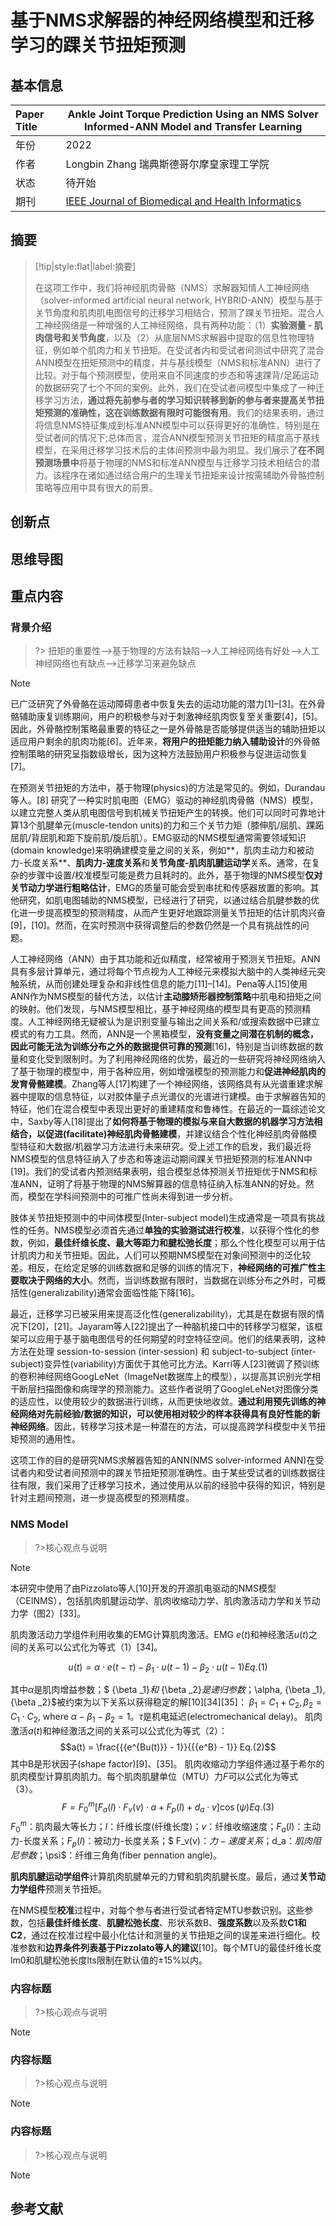 # 基于NMS求解器的神经网络模型和迁移学习的踝关节扭矩预测

## 基本信息

| Paper Title | Ankle Joint Torque Prediction Using an NMS Solver Informed-ANN Model and Transfer Learning |
| :---------- | ------------------------------------------------------------ |
| 年份        | 2022                                                         |
| 作者        | Longbin Zhang 瑞典斯德哥尔摩皇家理工学院                     |
| 状态        | 待开始                                                       |
| 期刊        | [IEEE Journal of Biomedical and Health Informatics](https://ieeexplore.ieee.org/xpl/RecentIssue.jsp?punumber=6221020) |

## 摘要

> [!tip|style:flat|label:摘要] 
>
> 在这项工作中，我们将神经肌肉骨骼（NMS）求解器知情人工神经网络（solver-informed artificial neural network, HYBRID-ANN）模型与基于关节角度和肌肉肌电图信号的迁移学习相结合，预测了踝关节扭矩。混合人工神经网络是一种增强的人工神经网络，具有两种功能：（1）**实验测量 - 肌肉信号和关节角度**，以及（2）从底层NMS求解器中提取的信息性物理特征，例如单个肌肉力和关节扭矩。在受试者内和受试者间测试中研究了混合ANN模型在扭矩预测中的精度，并与基线模型（NMS和标准ANN）进行了比较。对于每个预测模型，使用来自不同速度的步态和等速踝背/足跖运动的数据研究了七个不同的案例。此外，我们在受试者间模型中集成了一种迁移学习方法，**通过将先前参与者的学习知识转移到新的参与者来提高关节扭矩预测的准确性，这在训练数据有限时可能很有用**。我们的结果表明，通过将信息NMS特征集成到标准ANN模型中可以获得更好的准确性，特别是在受试者间的情况下;总体而言，混合ANN模型预测关节扭矩的精度高于基线模型，在采用迁移学习技术后的主体间预测中最为明显。我们展示了**在不同预测场景中**将基于物理的NMS和标准ANN模型与迁移学习技术相结合的潜力。该程序在诸如通过结合用户的生理关节扭矩来设计按需辅助外骨骼控制策略等应用中具有很大的前景。

## 创新点



## 思维导图



## 重点内容

### 背景介绍

> ?> 扭矩的重要性-->基于物理的方法有缺陷-->人工神经网络有好处-->人工神经网络也有缺点-->迁移学习来避免缺点

> [!Note] 
>
> 已广泛研究了外骨骼在运动障碍患者中恢复失去的运动功能的潜力[1]–[3]。在外骨骼辅助康复训练期间，用户的积极参与对于刺激神经肌肉恢复至关重要[4]，[5]。因此，外骨骼控制策略最重要的特征之一是外骨骼是否能够提供适当的辅助扭矩以适应用户剩余的肌肉功能[6]。近年来，**将用户的扭矩能力纳入辅助设计**的外骨骼控制策略的研究呈指数级增长，因为这种方法鼓励用户积极参与促进运动恢复[7]。
>
> 在预测关节扭矩的方法中，基于物理(physics)的方法是常见的。例如，Durandau等人。[8] 研究了一种实时肌电图（EMG）驱动的神经肌肉骨骼（NMS）模型，以建立完整人类从肌电图信号到机械关节扭矩产生的转换。他们可以同时可靠地计算13个肌腱单元(muscle-tendon units)的力和三个关节力矩（膝伸肌/屈肌、踝跖屈肌/背屈肌和距下旋前肌/旋后肌）。EMG驱动的NMS模型通常需要领域知识(domain knowledge)来明确建模变量之间的关系，例如**，肌肉主动力和被动力-长度关系**、**肌肉力-速度关系**和**关节角度-肌肉肌腱运动学**关系。通常，在复杂的步骤中设置/校准模型可能是费力且耗时的。此外，基于物理的NMS模型**仅对关节动力学进行粗略估计**，EMG的质量可能会受到串扰和传感器放置的影响。其他研究，如肌电图辅助的NMS模型，已经进行了研究，以通过结合肌腱参数的优化进一步提高模型的预测精度，从而产生更好地跟踪测量关节扭矩的估计肌肉兴奋[9]，[10]。然而，在实时预测中获得调整后的参数仍然是一个具有挑战性的问题。
>
> 人工神经网络（ANN）由于其功能和近似精度，经常被用于预测关节扭矩。ANN具有多层计算单元，通过将每个节点视为人工神经元来模拟大脑中的人类神经元突触系统，从而创建处理复杂和非线性信息的能力[11]–[14]。Pena等人[15]使用ANN作为NMS模型的替代方法，以估计**主动膝矫形器控制策略**中肌电和扭矩之间的映射。他们发现，与NMS模型相比，基于神经网络的模型具有更高的预测精度。人工神经网络无疑被认为是识别变量与输出之间关系和/或搜索数据中已建立模式的有力工具。然而，ANN是一个黑箱模型，**没有变量之间潜在机制的概念，因此可能无法为训练分布之外的数据提供可靠的预测**[16]，特别是当训练数据的数量和变化受到限制时。为了利用神经网络的优势，最近的一些研究将神经网络纳入了基于物理的模型中，用于各种应用，例如增强模型的预测能力和**促进神经肌肉的发育骨骼建模**。Zhang等人[17]构建了一个神经网络，该网络具有从光谱重建求解器中提取的信息特征，以对胶体量子点光谱仪的光谱进行建模。由于求解器告知的特征，他们在混合模型中表现出更好的重建精度和鲁棒性。在最近的一篇综述论文中，Saxby等人[18]提出了**如何将基于物理的模拟与来自大数据的机器学习方法相结合，以促进(facilitate)神经肌肉骨骼建模**，并建议结合个性化神经肌肉骨骼模型特征和大数据/机器学习方法进行未来研究。受上述工作的启发，我们最近将NMS模型的信息特征纳入了步态和等速运动期间踝关节扭矩预测的标准ANN中[19]。我们的受试者内预测结果表明，组合模型总体预测关节扭矩优于NMS和标准ANN，证明了将基于物理的NMS解算器的信息特征纳入标准ANN的好处。然而，模型在学科间预测中的可推广性尚未得到进一步分析。
>
> 肢体关节扭矩预测中的中间体模型(Inter-subject model)生成通常是一项具有挑战性的任务。NMS模型必须首先通过**单独的实验测试进行校准**，以获得个性化的参数，例如，**最佳纤维长度、最大等距力和腱松弛长度**；那么个性化模型可以用于估计肌肉力和关节扭矩。因此，人们可以预期NMS模型在对象间预测中的泛化较差。相反，在给定足够的训练数据和足够的训练的情况下，**神经网络的可推广性主要取决于网络的大小**。然而，当训练数据有限时，当数据在训练分布之外时，可概括性(generalizability)通常会面临性能下降[16]。
>
> 最近，迁移学习已被采用来提高泛化性(generalizability)，尤其是在数据有限的情况下[20]，[21]。Jayaram等人[22]提出了一种脑机接口中的转移学习框架，该框架可以应用于基于脑电图信号的任何期望的时空特征空间。他们的结果表明，这种方法在处理 session-to-session (inter-session) 和   subject-to-subject (inter-subject)变异性(variability)方面优于其他可比方法。Karri等人[23]微调了预训练的卷积神经网络GoogLeNet（ImageNet数据库上的模型），以提高其识别光学相干断层扫描图像和病理学的预测能力。这些作者说明了GoogleLeNet对图像分类的适应性，以使用较少的数据进行训练，从而更快地收敛。**通过利用预先训练的神经网络对先前经验/数据的知识，可以使用相对较少的样本获得具有良好性能的新神经网络**。因此，转移学习技术是一种潜在的方法，可以提高跨学科模型中关节扭矩预测的通用性。
>
> 这项工作的目的是研究NMS求解器告知的ANN(NMS solver-informed ANN)在受试者内和受试者间预测中的踝关节扭矩预测准确性。由于某些受试者的训练数据往往有限，我们采用了迁移学习技术，通过使用从以前的经验中获得的知识，特别是针对主题间预测，进一步提高模型的预测精度。

### NMS Model

> ?>核心观点与说明

> [!Note] 
>
> 本研究中使用了由Pizzolato等人[10]开发的开源肌电驱动的NMS模型（CEINMS），包括肌肉肌腱运动学、肌肉收缩动力学、肌肉激活动力学和关节动力学（图2）[33]。
>
> 肌肉激活动力学组件利用收集的EMG计算肌肉激活。EMG $e(t)$和神经激活$u(t)$之间的关系可以公式化为等式（1）[34]。
>
> $$u(t) = \alpha  \cdot e(t - \tau ) - {\beta _1} \cdot u(t - 1) - {\beta _2} \cdot u(t - 1)   Eq.(1)$$
>
> 其中$\alpha$是肌肉增益参数；$ {\beta _1}$和$ {\beta _2}$是递归参数；$\alpha, {\beta _1}, {\beta _2}$被约束为以下关系以获得稳定的解[10][34][35]：
> ${\beta _1} = {C_1} + {C_2},{\beta _2} = {C_1} \cdot {C_2}$, where $\alpha  - {\beta _1} - {\beta _2} = 1$。$\tau$是机电延迟(electromechanical delay)。 肌肉激活$a(t)$和神经激活之间的关系可以公式化为等式（2）：
> $$a(t) = \frac{{{e^{Bu(t)}} - 1}}{{{e^B} - 1}} Eq.(2)$$
> 其中B是形状因子(shape factor)[9]、[35]。
> 肌肉收缩动力学组件通过基于希尔的肌肉模型计算肌肉肌力。每个肌肉肌腱单位（MTU）力$F$可以公式化为等式（3）。
> $$F=F_0^m\left[F_a(l) \cdot F_v(v) \cdot a+F_p(l)+d_a \cdot v\right] \cos (\psi) Eq.(3)$$
> $F_0^m$：肌肉最大等长力；$l$：纤维长度(纤维长度)；$v$：纤维收缩速度；$F_a(l)$：主动力-长度关系；$F_p(l)$：被动力-长度关系；$ F_v(v)$：力-速度关系；$d_a$：肌肉阻尼参数；$\psi$：纤维三角角(fiber pennation angle)。
>
> **肌肉肌腱运动学组件**计算肌肉肌腱单元的力臂和肌肉肌腱长度。最后，通过**关节动力学组件**预测关节扭矩。
>
> 在NMS模型**校准**过程中，对每个参与者进行受试者特定MTU参数识别。这些参数，包括**最佳纤维长度**、**肌腱松弛长度**、形状系数B、**强度系数**以及系数**C1和C2**，通过在校准过程中最小化估计和测量的关节扭矩之间的误差来进行细化。校准参数和**边界条件列表基于Pizzolato等人的建议**[10]。每个MTU的最佳纤维长度lm0和肌腱松弛长度lts限制在默认值的±15%以内。



### 内容标题

> ?>核心观点与说明



> [!Note] 



### 内容标题

> ?>核心观点与说明



> [!Note] 


### 内容标题

> ?>核心观点与说明



> [!Note] 



## 参考文献
